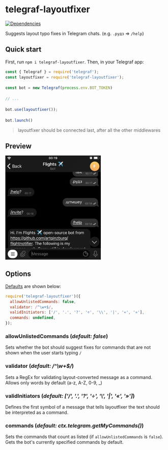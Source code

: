 # telegraf-layoutfixer

[![Dependencies](https://status.david-dm.org/gh/artginzburg/telegraf-layoutfixer.svg)](https://david-dm.org/artginzburg/telegraf-layoutfixer)

Suggests layout typo fixes in Telegram chats. (e.g. `.рудз` => `/help`)

## Quick start

First, run `npm i telegraf-layoutfixer`. Then, in your Telegraf app:

```js
const { Telegraf } = require('telegraf');
const layoutfixer = require('telegraf-layoutfixer');

const bot = new Telegraf(process.env.BOT_TOKEN)

// ...

bot.use(layoutfixer());

bot.launch()
```

> layoutfixer should be connected last, after all the other middlewares

## Preview

<img width="300" alt="preview" src="misc/preview.jpg">

## Options

[Defaults](https://github.com/artginzburg/telegraf-layoutfixer/blob/main/defaultConfig.js) are shown below:

```js
require('telegraf-layoutfixer')({
  allowUnlistedCommands: false,
  validator: /^\w+$/,
  validInitiators: ['/', '.', '?', '÷', '\\', '|', '«', '»'],
  commands: undefined,
});
```

### allowUnlistedCommands (_default: false_)

Sets whether the bot should suggest fixes for commands that are not shown when the user starts typing `/`

### validator (_default: /^\w+$/_)

Sets a RegEx for validating layout-converted message as a command. Allows only words by default (a-z, A-Z, 0-9, _)

### validInitiators (_default: ['/', '.', '?', '÷', '\\', '|', '«', '»']_)

Defines the first symbol of a message that tells layoutfixer the text should be interpreted as a command.

### commands (_default: ctx.telegram.getMyCommands()_)

Sets the commands that count as listed (if `allowUnlistedCommands` is `false`). Gets the bot's currently specified commands by default.
